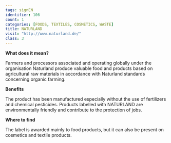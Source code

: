```yaml
---
tags: signEN
identifier: 106
count: 1
categories: [FOODS, TEXTILES, COSMETICS, WASTE]
title: NATURLAND
visit: "http://www.naturland.de/"
class: 3
---
```

**What does it mean?**

Farmers and processors associated and operating globally under the organisation Naturland produce valuable food and products based on agricultural raw materials in accordance with Naturland standards concerning organic farming.

**Benefits**

The product has been manufactured especially without the use of fertilizers and chemical pesticides. Products labelled with NATURLAND are environmentally friendly and contribute to the protection of jobs.

**Where to find**

The label is awarded mainly to food products, but it can also be present on cosmetics and textile products.